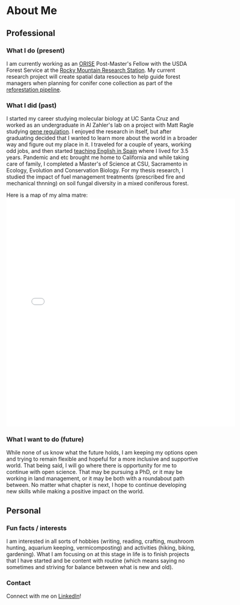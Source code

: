 # About Me

## Professional 

### What I do (present)

I am currently working as an [ORISE](https://orise.orau.gov/) Post-Master's Fellow with the USDA Forest Service at the [Rocky Mountain Research Station](https://research.fs.usda.gov/rmrs).
My current research project will create spatial data resouces to help guide forest managers when planning for conifer cone collection as part of the [reforestation pipeline](https://www.frontiersin.org/journals/forests-and-global-change/articles/10.3389/ffgc.2021.629198/full).   

### What I did (past)

I started my career studying molecular biology at UC Santa Cruz and worked as an undergraduate in Al Zahler's lab on a project with Matt Ragle studying [gene regulation](https://genome.cshlp.org/content/25/7/982.short).
I enjoyed the research in itself, but after graduating decided that I wanted to learn more about the world in a broader way and figure out my place in it.
I traveled for a couple of years, working odd jobs, and then started [teaching English in Spain](https://conversaspain.com/auxiliares-de-conversacion/) where I lived for 3.5 years.
Pandemic and etc brought me home to California and while taking care of family, I completed a Master's of Science at CSU, Sacramento in Ecology, Evolution and Conservation Biology.
For my thesis research, I studied the impact of fuel management treatments (prescribed fire and mechanical thnning) on soil fungal diversity in a mixed coniferous forest.

Here is a map of my alma matre:
<embed type="text/html" src="ucsc2.html" width="600" height="600">

### What I want to do (future)

While none of us know what the future holds, I am keeping my options open and trying to remain flexible and hopeful for a more inclusive and supportive world.
That being said, I will go where there is opportunity for me to continue with open science.
That may be pursuing a PhD, or it may be working in land management, or it may be both with a roundabout path between.
No matter what chapter is next, I hope to continue developing new skills while making a positive impact on the world. 

## Personal

### Fun facts / interests 

I am interested in all sorts of hobbies (writing, reading, crafting, mushroom hunting, aquarium keeping, vermicomposting) and activities (hiking, biking, gardening).
What I am focusing on at this stage in life is to finish projects that I have started and be content with routine (which means saying no sometimes and striving for balance between what is new and old).

### Contact

Connect with me on [LinkedIn](https://www.linkedin.com/in/taylor-akers-24293667 "Taylor Akers")!



